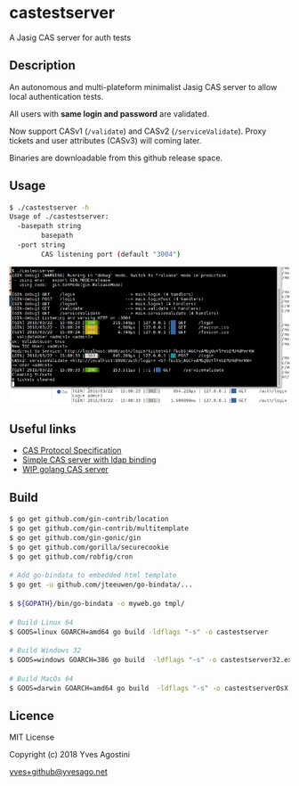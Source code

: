# castestserver
A Jasig CAS server for auth tests


## Description

An autonomous and multi-plateform minimalist Jasig CAS server to allow local authentication tests.

All users with **same login and password** are validated.

Now support CASv1 (``/validate``) and CASv2 (``/serviceValidate``). Proxy tickets and user attributes (CASv3) will coming later.

Binaries are downloadable from this github release space.


## Usage

```bash
$ ./castestserver -h
Usage of ./castestserver:
  -basepath string
        basepath
  -port string
        CAS listening port (default "3004")
```


![CAS Session](castestserver.png)


## Useful links

* [CAS Protocol Specification](https://apereo.github.io/cas/5.0.x/protocol/CAS-Protocol-Specification.html)
* [Simple CAS server with ldap binding](https://github.com/jmcarbo/golacas)
* [WIP golang CAS server](https://github.com/apognu/gocas)



## Build


```bash
$ go get github.com/gin-contrib/location
$ go get github.com/gin-contrib/multitemplate
$ go get github.com/gin-gonic/gin
$ go get github.com/gorilla/securecookie
$ go get github.com/robfig/cron

# Add go-bindata to embedded html template
$ go get -u github.com/jteeuwen/go-bindata/...

$ ${GOPATH}/bin/go-bindata -o myweb.go tmpl/

# Build Linux 64
$ GOOS=linux GOARCH=amd64 go build -ldflags "-s" -o castestserver

# Build Windows 32
$ GOOS=windows GOARCH=386 go build  -ldflags "-s" -o castestserver32.exe

# Build MacOs 64
$ GOOS=darwin GOARCH=amd64 go build  -ldflags "-s" -o castestserverOsX

```



## Licence

MIT License

Copyright (c) 2018 Yves Agostini

<yves+github@yvesago.net>
